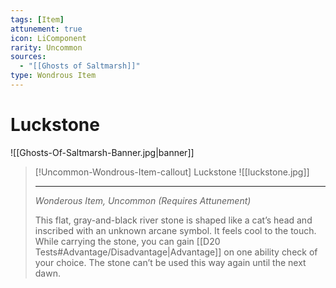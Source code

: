 ```yaml
---
tags: [Item]
attunement: true
icon: LiComponent
rarity: Uncommon
sources:
  - "[[Ghosts of Saltmarsh]]"
type: Wondrous Item
---
```

# Luckstone
![[Ghosts-Of-Saltmarsh-Banner.jpg|banner]]
>[!Uncommon-Wondrous-Item-callout] Luckstone
>![[luckstone.jpg]]
>
>___
>
> *Wonderous Item, Uncommon (Requires Attunement)*
> 
> This flat, gray-and-black river stone is shaped like a cat’s head and inscribed with an unknown arcane symbol. It feels cool to the touch. While carrying the stone, you can gain [[D20 Tests#Advantage/Disadvantage|Advantage]] on one ability check of your choice. The stone can’t be used this way again until the next dawn.
>